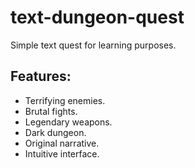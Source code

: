 # text-dungeon-quest

Simple text quest for learning purposes.

## Features:
* Terrifying enemies.
* Brutal fights.
* Legendary weapons.
* Dark dungeon.
* Original narrative.
* Intuitive interface.